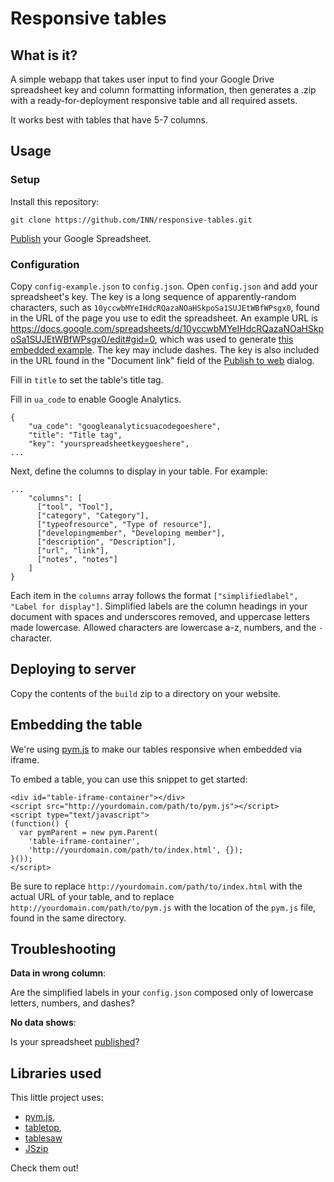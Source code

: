# Responsive tables

## What is it?

A simple webapp that takes user input to find your Google Drive spreadsheet key and column formatting information, then generates a .zip with a ready-for-deployment responsive table and all required assets.

It works best with tables that have 5-7 columns.

## Usage

### Setup

Install this repository:

    git clone https://github.com/INN/responsive-tables.git

[Publish](https://support.google.com/docs/answer/37579?authuser=0) your Google Spreadsheet.

### Configuration

Copy `config-example.json` to `config.json`. Open `config.json` and add your spreadsheet's key. The key is a long sequence of apparently-random characters, such as `10yccwbMYeIHdcRQazaNOaHSkpoSa1SUJEtWBfWPsgx0`, found in the URL of the page you use to edit the spreadsheet. An example URL is https://docs.google.com/spreadsheets/d/10yccwbMYeIHdcRQazaNOaHSkpoSa1SUJEtWBfWPsgx0/edit#gid=0, which was used to generate [this embedded example](http://nerds.investigativenewsnetwork.org/discounts/). The key may include dashes. The key is also included in the URL found in the "Document link" field of the [Publish to web](https://support.google.com/docs/answer/183965/?hl=en&authuser=0) dialog. 

Fill in `title` to set the table's title tag.

Fill in `ua_code` to enable Google Analytics.

    {
        "ua_code": "googleanalyticsuacodegoeshere",
        "title": "Title tag",
        "key": "yourspreadsheetkeygoeshere",
    ...

Next, define the columns to display in your table. For example:

    ...
        "columns": [
          ["tool", "Tool"],
          ["category", "Category"],
          ["typeofresource", "Type of resource"],
          ["developingmember", "Developing member"],
          ["description", "Description"],
          ["url", "link"],
          ["notes", "notes"]
        ]
    }

Each item in the `columns` array follows the format `["simplifiedlabel", "Label for display"]`. Simplified labels are the column headings in your document with spaces and underscores removed, and uppercase letters made lowercase. Allowed characters are lowercase a-z, numbers, and the `-` character. 

## Deploying to server

Copy the contents of the `build` zip to a directory on your website.

## Embedding the table

We're using [pym.js](http://blog.apps.npr.org/pym.js/) to make our tables responsive when embedded via iframe.

To embed a table, you can use this snippet to get started:

    <div id="table-iframe-container"></div>
    <script src="http://yourdomain.com/path/to/pym.js"></script>
    <script type="text/javascript">
    (function() {
      var pymParent = new pym.Parent(
        'table-iframe-container',
        'http://yourdomain.com/path/to/index.html', {});
    }());
    </script>

Be sure to replace `http://yourdomain.com/path/to/index.html` with the actual URL of your table, and to replace `http://yourdomain.com/path/to/pym.js` with the location of the `pym.js` file, found in the same directory.

## Troubleshooting

**Data in wrong column**:

Are the simplified labels in your `config.json` composed only of lowercase letters, numbers, and dashes?

**No data shows**:

Is your spreadsheet [published](https://support.google.com/docs/answer/183965?rd=1&authuser=0)?

## Libraries used

This little project uses:

- [pym.js](http://blog.apps.npr.org/pym.js/), 
- [tabletop](https://github.com/jsoma/tabletop), 
- [tablesaw](https://github.com/filamentgroup/tablesaw/) 
- [JSzip](https://stuk.github.io/jszip/)

Check them out!


